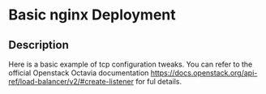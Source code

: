 # Basic nginx Deployment

## Description
Here is a basic example of tcp configuration tweaks. You can refer to the official Openstack Octavia documentation https://docs.openstack.org/api-ref/load-balancer/v2/#create-listener for ful details. 

